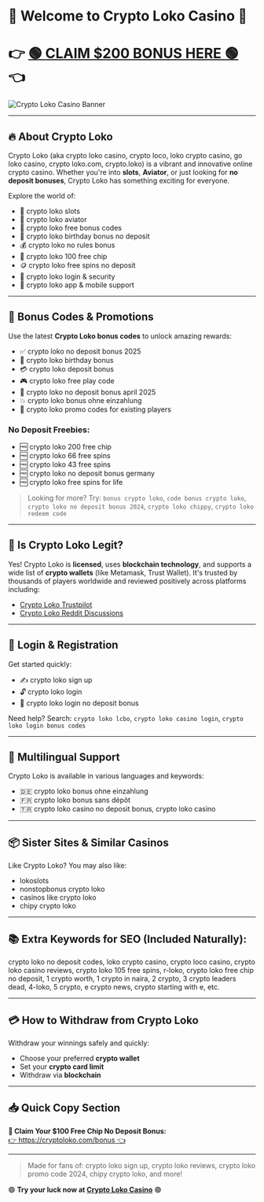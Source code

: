 # 🎰 Welcome to Crypto Loko Casino 🎰
# 👉 [🟢 **CLAIM $200 BONUS HERE** 🟢](https://ronixbet.com/auth/register?promo=CRAZY) 👈
![Crypto Loko Casino Banner](https://cyprus-mail.com/wp-content/uploads/2024/09/Picture2.jpg) <!-- Buraya kendi fotoğraf linkinizi koyun -->


---

## 🔥 About Crypto Loko

Crypto Loko (aka crypto loko casino, crypto loco, loko crypto casino, go loko casino, crypto loko.com, crypto.loko) is a vibrant and innovative online crypto casino. Whether you're into **slots**, **Aviator**, or just looking for **no deposit bonuses**, Crypto Loko has something exciting for everyone.

Explore the world of:
- 🎲 crypto loko slots
- 🛫 crypto loko aviator
- 🎁 crypto loko free bonus codes
- 🎉 crypto loko birthday bonus no deposit
- 💰 crypto loko no rules bonus
- 💸 crypto loko 100 free chip
- 🪙 crypto loko free spins no deposit
- 🔐 crypto loko login & security
- 📲 crypto loko app & mobile support

---

## 🎁 Bonus Codes & Promotions

Use the latest **Crypto Loko bonus codes** to unlock amazing rewards:
- ✅ crypto loko no deposit bonus 2025
- 🎂 crypto loko birthday bonus
- 💳 crypto loko deposit bonus
- 🎮 crypto loko free play code
- 📅 crypto loko no deposit bonus april 2025
- 💥 crypto loko bonus ohne einzahlung
- 🎰 crypto loko promo codes for existing players

### No Deposit Freebies:
- 🆓 crypto loko 200 free chip
- 🆓 crypto loko 66 free spins
- 🆓 crypto loko 43 free spins
- 🆓 crypto loko no deposit bonus germany
- 🆓 crypto loko free spins for life

> Looking for more? Try: `bonus crypto loko`, `code bonus crypto loko`, `crypto loko no deposit bonus 2024`, `crypto loko chippy`, `crypto loko redeem code`

---

## 🧾 Is Crypto Loko Legit?

Yes! Crypto Loko is **licensed**, uses **blockchain technology**, and supports a wide list of **crypto wallets** (like Metamask, Trust Wallet). It's trusted by thousands of players worldwide and reviewed positively across platforms including:
- [Crypto Loko Trustpilot](https://trustpilot.com)
- [Crypto Loko Reddit Discussions](https://reddit.com)

---

## 🔑 Login & Registration

Get started quickly:
- ✍️ crypto loko sign up
- 🔓 crypto loko login
- 🔐 crypto loko login no deposit bonus

Need help? Search:
`crypto loko lcbo`, `crypto loko casino login`, `crypto loko login bonus codes`

---

## 💬 Multilingual Support

Crypto Loko is available in various languages and keywords:
- 🇩🇪 crypto loko bonus ohne einzahlung
- 🇫🇷 crypto loko bonus sans dépôt
- 🇹🇷 crypto loko casino no deposit bonus, crypto loko casino

---

## 📦 Sister Sites & Similar Casinos

Like Crypto Loko? You may also like:
- lokoslots
- nonstopbonus crypto loko
- casinos like crypto loko
- chipy crypto loko

---

## 📚 Extra Keywords for SEO (Included Naturally):
crypto loko no deposit codes, loko crypto casino, crypto loco casino, crypto loko casino reviews, crypto loko 105 free spins, r-loko, crypto loko free chip no deposit, 1 crypto worth, 1 crypto in naira, 2 crypto, 3 crypto leaders dead, 4-loko, 5 crypto, e crypto news, crypto starting with e, etc.

---

## 💳 How to Withdraw from Crypto Loko

Withdraw your winnings safely and quickly:
- Choose your preferred **crypto wallet**
- Set your **crypto card limit**
- Withdraw via **blockchain**

---

## 📥 Quick Copy Section

**🔗 Claim Your $100 Free Chip No Deposit Bonus:**  
[👉 https://cryptoloko.com/bonus 👈](https://cryptoloko.com/bonus)

---

> Made for fans of: crypto loko sign up, crypto loko reviews, crypto loko promo code 2024, chipy crypto loko, and more!

🟢 **Try your luck now at [Crypto Loko Casino](https://cryptoloko.com)** 🟢
